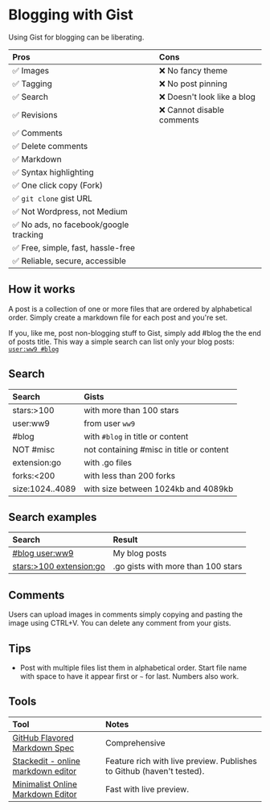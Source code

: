 # Blogging with Gist

Using Gist for blogging can be liberating.

**Pros**|**Cons**
:-----|:-----
✅ Images|❌ No fancy theme
✅ Tagging|❌ No post pinning
✅ Search|❌ Doesn't look like a blog
✅ Revisions|❌ Cannot disable comments
✅ Comments|
✅ Delete comments|
✅ Markdown|
✅ Syntax highlighting|
✅ One click copy (Fork)|
✅ `git clone` gist URL|
✅ Not Wordpress, not Medium|
✅ No ads, no facebook/google tracking|
✅ Free, simple, fast, hassle-free|
✅ Reliable, secure, accessible|

## How it works

A post is a collection of one or more files that are ordered by alphabetical order. Simply create a markdown file for each post and you're set.

If you, like me, post non-blogging stuff to Gist, simply add #blog the the end of posts title. This way a simple search can list only your blog posts: [`user:ww9 #blog`](https://gist.github.com/search?utf8=%E2%9C%93&q=user%3Aww9+%23blog)

## Search

**Search**|**Gists**
:-----|:-----
stars:>100|with more than 100 stars
user:ww9|from user `ww9`
#blog|with `#blog` in title or content
NOT #misc|not containing #misc in title or content
extension:go|with .go files
forks:<200|with less than 200 forks
size:1024..4089|with size between 1024kb and 4089kb

## Search examples

**Search**|**Result**
:-----|:-----
[#blog user:ww9](https://gist.github.com/search?utf8=%E2%9C%93&q=%23blog+user%3Aww9)|My blog posts
[stars:>100 extension:go](https://gist.github.com/search?utf8=%E2%9C%93&q=stars%3A%3E100+extension%3Ago&ref=searchresults)|.go gists with more than 100 stars

## Comments

Users can upload images in comments simply copying and pasting the image using CTRL+V. You can delete any comment from your gists.

## Tips

- Post with multiple files list them in alphabetical order. Start file name with space to have it appear first or `~` for last. Numbers also work.

## Tools

**Tool**|**Notes**
:-----|:-----
[GitHub Flavored Markdown Spec](https://github.github.com/gfm/)|Comprehensive
[Stackedit - online markdown editor](https://stackedit.io)|Feature rich with live preview. Publishes to Github (haven't tested).
[Minimalist Online Markdown Editor](http://markdown.pioul.fr/)|Fast with live preview.
